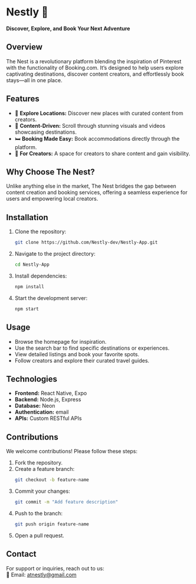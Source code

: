 # Nestly 🏤 
**Discover, Explore, and Book Your Next Adventure**  

## Overview  
The Nest is a revolutionary platform blending the inspiration of Pinterest with the functionality of Booking.com. It’s designed to help users explore captivating destinations, discover content creators, and effortlessly book stays—all in one place.  

## Features  
- 📍 **Explore Locations:** Discover new places with curated content from creators.  
- 🎥 **Content-Driven:** Scroll through stunning visuals and videos showcasing destinations.  
- 🛏️ **Booking Made Easy:** Book accommodations directly through the platform.  
- 🌟 **For Creators:** A space for creators to share content and gain visibility.  

## Why Choose The Nest?  
Unlike anything else in the market, The Nest bridges the gap between content creation and booking services, offering a seamless experience for users and empowering local creators.  

## Installation  
1. Clone the repository:  
   ```bash  
   git clone https://github.com/Nestly-dev/Nestly-App.git  
   ```  
2. Navigate to the project directory:  
   ```bash  
   cd Nestly-App  
   ```  
3. Install dependencies:  
   ```bash  
   npm install  
   ```  
4. Start the development server:  
   ```bash  
   npm start  
   ```  

## Usage  
- Browse the homepage for inspiration.  
- Use the search bar to find specific destinations or experiences.  
- View detailed listings and book your favorite spots.  
- Follow creators and explore their curated travel guides.  

## Technologies  
- **Frontend:** React Native, Expo  
- **Backend:** Node.js, Express  
- **Database:** Neon 
- **Authentication:** email 
- **APIs:** Custom RESTful APIs  

## Contributions  
We welcome contributions! Please follow these steps:  
1. Fork the repository.  
2. Create a feature branch:  
   ```bash  
   git checkout -b feature-name  
   ```  
3. Commit your changes:  
   ```bash  
   git commit -m "Add feature description"  
   ```  
4. Push to the branch:  
   ```bash  
   git push origin feature-name  
   ```  
5. Open a pull request.  


## Contact  
For support or inquiries, reach out to us:  
📧 Email: atnestly@gmail.com
